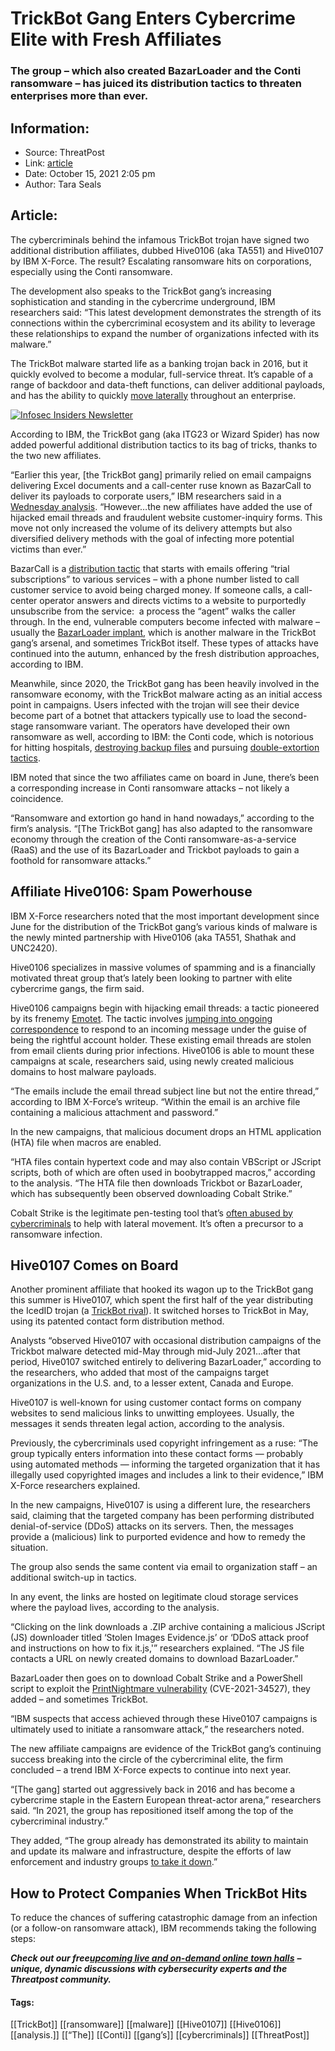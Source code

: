 # TrickBot Gang Enters Cybercrime Elite with Fresh Affiliates
### The group – which also created BazarLoader and the Conti ransomware – has juiced its distribution tactics to threaten enterprises more than ever. 

## Information:
+ Source: ThreatPost
+ Link: [article](https://kasperskycontenthub.com/threatpost-global/?p=175510)
+ Date: October 15, 2021  2:05 pm
+ Author: Tara Seals


## Article:
The cybercriminals behind the infamous TrickBot trojan have signed two additional distribution affiliates, dubbed Hive0106 (aka TA551) and Hive0107 by IBM X-Force. The result? Escalating ransomware hits on corporations, especially using the Conti ransomware.


The development also speaks to the TrickBot gang’s increasing sophistication and standing in the cybercrime underground, IBM researchers said: “This latest development demonstrates the strength of its connections within the cybercriminal ecosystem and its ability to leverage these relationships to expand the number of organizations infected with its malware.”


The TrickBot malware started life as a banking trojan back in 2016, but it quickly evolved to become a modular, full-service threat. It’s capable of a range of backdoor and data-theft functions, can deliver additional payloads, and has the ability to quickly [move laterally](https://threatpost.com/trickbot-port-scanning-module/163615/) throughout an enterprise.


[![Infosec Insiders Newsletter](https://media.threatpost.com/wp-content/uploads/sites/103/2021/07/10165815/infosec_insiders_in_article_promo.png)](https://threatpost.com/infosec-insider-subscription-page/?utm_source=ART&utm_medium=ART&utm_campaign=InfosecInsiders_Newsletter_Promo/)


According to IBM, the TrickBot gang (aka ITG23 or Wizard Spider) has now added powerful additional distribution tactics to its bag of tricks, thanks to the two new affiliates.


“Earlier this year, [the TrickBot gang] primarily relied on email campaigns delivering Excel documents and a call-center ruse known as BazarCall to deliver its payloads to corporate users,” IBM researchers said in a [Wednesday analysis](https://securityintelligence.com/posts/trickbot-gang-doubles-down-enterprise-infection/). “However…the new affiliates have added the use of hijacked email threads and fraudulent website customer-inquiry forms. This move not only increased the volume of its delivery attempts but also diversified delivery methods with the goal of infecting more potential victims than ever.”


BazarCall is a [distribution tactic](https://unit42.paloaltonetworks.com/bazarloader-malware/) that starts with emails offering “trial subscriptions” to various services – with a phone number listed to call customer service to avoid being charged money. If someone calls, a call-center operator answers and directs victims to a website to purportedly unsubscribe from the service:  a process the “agent” walks the caller through. In the end, vulnerable computers become infected with malware – usually the [BazarLoader implant](https://threatpost.com/bazarloader-malware-slack-basecamp/165455/), which is another malware in the TrickBot gang’s arsenal, and sometimes TrickBot itself. These types of attacks have continued into the autumn, enhanced by the fresh distribution approaches, according to IBM.


Meanwhile, since 2020, the TrickBot gang has been heavily involved in the ransomware economy, with the TrickBot malware acting as an initial access point in campaigns. Users infected with the trojan will see their device become part of a botnet that attackers typically use to load the second-stage ransomware variant. The operators have developed their own ransomware as well, according to IBM: the Conti code, which is notorious for hitting hospitals, [destroying backup files](https://threatpost.com/conti-ransomware-backups/175114/) and pursuing [double-extortion tactics](https://threatpost.com/double-extortion-ransomware-attacks-spike/154818/).


IBM noted that since the two affiliates came on board in June, there’s been a corresponding increase in Conti ransomware attacks – not likely a coincidence.


“Ransomware and extortion go hand in hand nowadays,” according to the firm’s analysis. “[The TrickBot gang] has also adapted to the ransomware economy through the creation of the Conti ransomware-as-a-service (RaaS) and the use of its BazarLoader and Trickbot payloads to gain a foothold for ransomware attacks.”


**Affiliate Hive0106: Spam Powerhouse**
---------------------------------------


IBM X-Force researchers noted that the most important development since June for the distribution of the TrickBot gang’s various kinds of malware is the newly minted partnership with Hive0106 (aka TA551, Shathak and UNC2420).


Hive0106 specializes in massive volumes of spamming and is a financially motivated threat group that’s lately been looking to partner with elite cybercrime gangs, the firm said.


Hive0106 campaigns begin with hijacking email threads: a tactic pioneered by its frenemy [Emotet](https://threatpost.com/emotet-takedown-infrastructure-netwalker-offline/163389/). The tactic involves [jumping into ongoing correspondence](https://unit42.paloaltonetworks.com/emotet-thread-hijacking/) to respond to an incoming message under the guise of being the rightful account holder. These existing email threads are stolen from email clients during prior infections. Hive0106 is able to mount these campaigns at scale, researchers said, using newly created malicious domains to host malware payloads.


“The emails include the email thread subject line but not the entire thread,” according to IBM X-Force’s writeup. “Within the email is an archive file containing a malicious attachment and password.”


In the new campaigns, that malicious document drops an HTML application (HTA) file when macros are enabled.


“HTA files contain hypertext code and may also contain VBScript or JScript scripts, both of which are often used in boobytrapped macros,” according to the analysis. “The HTA file then downloads Trickbot or BazarLoader, which has subsequently been observed downloading Cobalt Strike.”


Cobalt Strike is the legitimate pen-testing tool that’s [often abused by cybercriminals](https://threatpost.com/cobalt-strike-cybercrooks/167368/) to help with lateral movement. It’s often a precursor to a ransomware infection.


**Hive0107 Comes on Board**
---------------------------


Another prominent affiliate that hooked its wagon up to the TrickBot gang this summer is Hive0107, which spent the first half of the year distributing the IcedID trojan (a [TrickBot rival](https://threatpost.com/icedid-banking-trojan-surges-emotet/165314/)). It switched horses to TrickBot in May, using its patented contact form distribution method.


Analysts “observed Hive0107 with occasional distribution campaigns of the Trickbot malware detected mid-May through mid-July 2021…after that period, Hive0107 switched entirely to delivering BazarLoader,” according to the researchers, who added that most of the campaigns target organizations in the U.S. and, to a lesser extent, Canada and Europe.


Hive0107 is well-known for using customer contact forms on company websites to send malicious links to unwitting employees. Usually, the messages it sends threaten legal action, according to the analysis.


Previously, the cybercriminals used copyright infringement as a ruse: “The group typically enters information into these contact forms — probably using automated methods — informing the targeted organization that it has illegally used copyrighted images and includes a link to their evidence,” IBM X-Force researchers explained.


In the new campaigns, Hive0107 is using a different lure, the researchers said, claiming that the targeted company has been performing distributed denial-of-service (DDoS) attacks on its servers. Then, the messages provide a (malicious) link to purported evidence and how to remedy the situation.


The group also sends the same content via email to organization staff – an additional switch-up in tactics.


In any event, the links are hosted on legitimate cloud storage services where the payload lives, according to the analysis.


“Clicking on the link downloads a .ZIP archive containing a malicious JScript (JS) downloader titled ‘Stolen Images Evidence.js’ or ‘DDoS attack proof and instructions on how to fix it.js,'” researchers explained. “The JS file contacts a URL on newly created domains to download BazarLoader.”


BazarLoader then goes on to download Cobalt Strike and a PowerShell script to exploit the [PrintNightmare vulnerability](https://threatpost.com/microsoft-unpatched-printnightmare-zero-day/168613/) (CVE-2021-34527), they added – and sometimes TrickBot.


“IBM suspects that access achieved through these Hive0107 campaigns is ultimately used to initiate a ransomware attack,” the researchers noted.


The new affiliate campaigns are evidence of the TrickBot gang’s continuing success breaking into the circle of the cybercriminal elite, the firm concluded – a trend IBM X-Force expects to continue into next year.


“[The gang] started out aggressively back in 2016 and has become a cybercrime staple in the Eastern European threat-actor arena,” researchers said. “In 2021, the group has repositioned itself among the top of the cybercriminal industry.”


They added, “The group already has demonstrated its ability to maintain and update its malware and infrastructure, despite the efforts of law enforcement and industry groups [to take it down](https://threatpost.com/authorities-arrest-trickbot-member/169236/).”


**How to Protect Companies When TrickBot Hits**
-----------------------------------------------


To reduce the chances of suffering catastrophic damage from an infection (or a follow-on ransomware attack), IBM recommends taking the following steps:


***Check out our free***[***upcoming live and on-demand online town halls***](https://threatpost.com/category/webinars/) ***– unique, dynamic discussions with cybersecurity experts and the Threatpost community.***




#### Tags:
[[TrickBot]] [[ransomware]] [[malware]] [[Hive0107]] [[Hive0106]] [[analysis.]] [[“The]] [[Conti]] [[gang’s]] [[cybercriminals]] [[ThreatPost]]
